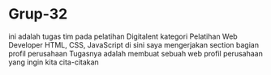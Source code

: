 # Grup-32
ini adalah tugas tim pada pelatihan Digitalent kategori Pelatihan Web Developer HTML, CSS, JavaScript
di sini saya mengerjakan section bagian profil perusahaan
Tugasnya adalah membuat sebuah web profil perusahaan yang ingin kita cita-citakan 
